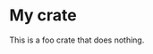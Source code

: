 <!-- cargo-rdme start -->

# My crate

This is a foo crate that does nothing.

<!-- cargo-rdme end -->
